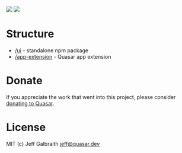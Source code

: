 <img src="https://img.shields.io/npm/v/quasar-ui-qskeleton.svg?label=quasar-ui-qskeleton">
<img src="https://img.shields.io/npm/v/quasar-app-extension-qskeleton.svg?label=quasar-app-extension-qskeleton">

# Structure
* [/ui](ui) - standalone npm package
* [/app-extension](app-extension) - Quasar app extension

# Donate
If you appreciate the work that went into this project, please consider [donating to Quasar](https://donate.quasar.dev).

# License
MIT (c) Jeff Galbraith <jeff@quasar.dev>
